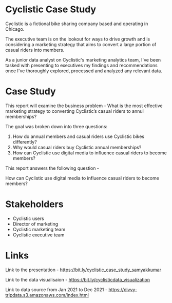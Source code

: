 # Cyclistic Case Study
Cyclistic is a fictional bike sharing company based and operating in Chicago.

The executive team is on the lookout for ways to drive growth and is considering a marketing strategy that aims to convert a large portion of casual riders into members.

As a junior data analyst on Cyclistic's marketing analytics team, I've been tasked with presenting to executives my findings and recommendations once I've thoroughly explored, processed and analyzed any relevant data.

# Case Study
This report will examine the business problem -  What is the most effective marketing strategy to converting Cyclistic’s casual riders to annul memberships?

The goal was broken down into three questions:
1. How do annual members and casual riders use Cyclistic bikes differently?
2. Why would casual riders buy Cyclistic annual memberships?
3. How can Cyclistic use digital media to influence casual riders to become members?

This report answers the following question -

How can Cyclistic use digital media to influence casual riders to become members?

# Stakeholders
- Cyclistic users
- Director of marketing
- Cyclistic marketing team
- Cyclistic executive team

# Links

Link to the presentation - https://bit.ly/cyclistic_case_study_samyakkumar

Link to the data visualisaion - https://bit.ly/cyclisticdata_visualization

Link to data source from Jan 2021 to Dec 2021 - https://divvy-tripdata.s3.amazonaws.com/index.html

